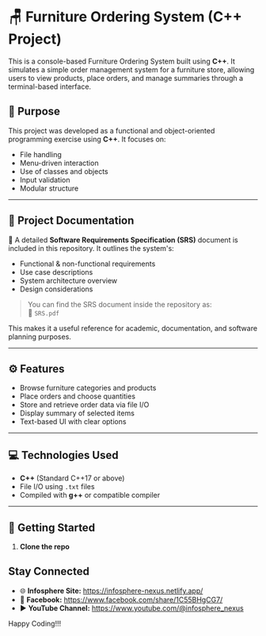 # 🪑 Furniture Ordering System (C++ Project)

This is a console-based Furniture Ordering System built using **C++**. It simulates a simple order management system for a furniture store, allowing users to view products, place orders, and manage summaries through a terminal-based interface.

## 🎯 Purpose

This project was developed as a functional and object-oriented programming exercise using **C++**. It focuses on:

- File handling
- Menu-driven interaction
- Use of classes and objects
- Input validation
- Modular structure

---

## 📄 Project Documentation

📘 A detailed **Software Requirements Specification (SRS)** document is included in this repository. It outlines the system's:

- Functional & non-functional requirements  
- Use case descriptions  
- System architecture overview  
- Design considerations  

> You can find the SRS document inside the repository as:  
> 📂 `SRS.pdf`

This makes it a useful reference for academic, documentation, and software planning purposes.

---

## ⚙️ Features

- Browse furniture categories and products
- Place orders and choose quantities
- Store and retrieve order data via file I/O
- Display summary of selected items
- Text-based UI with clear options

---

## 💻 Technologies Used

- **C++** (Standard C++17 or above)
- File I/O using `.txt` files
- Compiled with **g++** or compatible compiler

---

## 🚀 Getting Started

1. **Clone the repo**

## Stay Connected

- 🌐 **Infosphere Site:** https://infosphere-nexus.netlify.app/ 
- 👤 **Facebook:** https://www.facebook.com/share/1C55BHgCG7/
- ▶️ **YouTube Channel:** https://www.youtube.com/@infosphere_nexus

Happy Coding!!!
